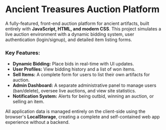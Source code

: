 # Ancient Treasures Auction Platform

A fully-featured, front-end auction platform for ancient artifacts, built entirely with **JavaScript, HTML, and modern CSS**. This project simulates a live auction environment with a dynamic bidding system, user authentication (login/signup), and detailed item listing forms.

### Key Features:
* **Dynamic Bidding:** Place bids in real-time with UI updates.
* **User Profiles:** View bidding history and a list of won items.
* **Sell Items:** A complete form for users to list their own artifacts for auction.
* **Admin Dashboard:** A separate administrative panel to manage users (ban/delete), oversee live auctions, and view site statistics.
* **Notification System:** Alerts for being outbid, winning an auction, or selling an item.

All application data is managed entirely on the client-side using the browser's **LocalStorage**, creating a complete and self-contained web app experience without a backend.
